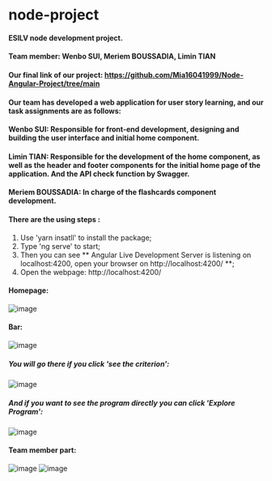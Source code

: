 # node-project
#### ESILV node development project.
#### Team member: Wenbo SUI, Meriem BOUSSADIA, Limin TIAN
#### Our final link of our project: https://github.com/Mia16041999/Node-Angular-Project/tree/main


#### Our team has developed a web application for user story learning, and our task assignments are as follows:
#### Wenbo SUI: Responsible for front-end development, designing and building the user interface and initial home component.
#### Limin TIAN: Responsible for the development of the home component, as well as the header and footer components for the initial home page of the application. And the API check function by Swagger.
#### Meriem BOUSSADIA: In charge of the flashcards component development.

#### There are the using steps :
1. Use 'yarn insatll' to install the package;
2. Type 'ng serve' to start;
3. Then you can see ** Angular Live Development Server is listening on localhost:4200, open your browser on http://localhost:4200/ **;
4. Open the webpage: http://localhost:4200/

#### Homepage:
![image](https://github.com/azddzasw/web-learning-app/assets/109863412/ef7896c0-7e76-4b21-b25a-ab92b5cda141)

#### Bar:
![image](https://github.com/azddzasw/web-learning-app/assets/109863412/ebcb80af-922d-4801-99eb-db395c89b10f)

##### You will go there if you click 'see the criterion':
![image](https://github.com/azddzasw/web-learning-app/assets/109863412/01fe3e1c-2c7c-4882-9ed1-7d9cfec3892c)

##### And if you want to see the program directly you can click 'Explore Program':
![image](https://github.com/azddzasw/web-learning-app/assets/109863412/c9d65f35-aac2-4a95-9888-9170f82fe32a)

#### Team member part:
![image](https://github.com/azddzasw/web-learning-app/assets/109863412/e7cc4ac5-7861-47fd-a285-d7691df7caf5)
![image](https://github.com/azddzasw/web-learning-app/assets/109863412/ec6f3001-7f21-46bb-b089-3bdfe33883ef)




